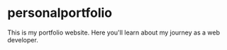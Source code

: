 # personalportfolio
This is my portfolio website. Here you'll learn about my journey as a web developer.
